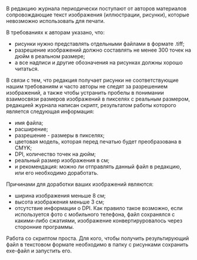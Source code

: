 В редакцию журнала периодически поступают от авторов материалов сопровождающие текст изображения (иллюстрации, рисунки), которые невозможно использовать для печати.

В требованиях к авторам указано, что:
- рисунки нужно представлять отдельными файлами в формате .tiff;
- разрешение изображений должно составлять не менее 300 точек на дюйм в реальном размере;
- а все надписи и другие обозначения на рисунках должны хорошо читаться.

В связи с тем, что редакция получает рисунки не соответствующие  нашим требованиям и часто авторы не следят за разрешением изображений, а также чтобы устранить пробелы в понимании взаимосвязи размеров изображений в пикселях с реальным размером, редакцией журнала написан скрипт, результатом работы которого является следующая информация:
- имя файла;
- расширение;
- разрешение - размеры в пикселях;
- цветовая модель, которая перед печатью будет преобразована в CMYK;
- DPI, количество точек на дюйм;
- реальный размер изображения в см;
- и рекомендация: можно ли отправлять данный файл в редакцию, или его необходимо доработать.

Причинами для доработки ваших изображений являются:
- ширина изображения меньше 8 см;
- высота изображения меньше 3 см;
- отсутствие информации о DPI.
Как правило такое возможно, если используется фото с мобильного телефона, файл сохранялся с какими-либо сжатиями, изображение конвертируровалось через сторонние программы.

Работа со скриптом проста.
Для кого, чтобы получить результирующий файл в текстовом формате необходимо в папку с рисунками сохранить exe-файл и запустить его.

